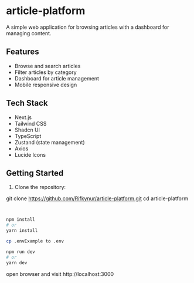 # article-platform

A simple web application for browsing articles with a dashboard for managing content.

## Features

- Browse and search articles
- Filter articles by category
- Dashboard for article management
- Mobile responsive design

## Tech Stack

- Next.js
- Tailwind CSS
- Shadcn UI
- TypeScript
- Zustand (state management)
- Axios
- Lucide Icons

## Getting Started

1. Clone the repository:

git clone https://github.com/Rifkynur/article-platform.git
cd article-platform
```bash


npm install
# or
yarn install

cp .envExample to .env

npm run dev
# or
yarn dev
```

open browser and visit
http://localhost:3000
